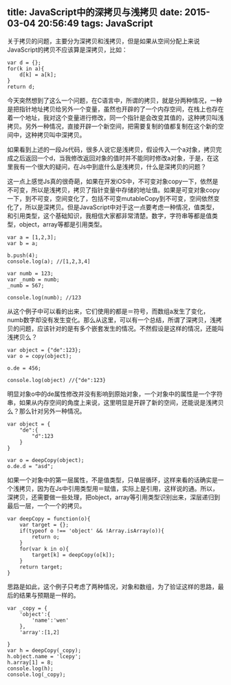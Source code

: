 title: JavaScript中的深拷贝与浅拷贝
date: 2015-03-04 20:56:49
tags: JavaScript
---
关于拷贝的问题，主要分为深拷贝和浅拷贝，但是如果从空间分配上来说JavaScript的拷贝不应该算是深拷贝，比如：

	var d = {};
	for(k in a){
		d[k] = a[k];
	}
	return d;

今天突然想到了这么一个问题，在C语言中，所谓的拷贝，就是分两种情况，一种是把指针地址拷贝给另外一个变量，虽然也开辟的了一个内存空间，在栈上也存在着一个地址，我对这个变量进行修改，同一个指针是会改变其值的，这种拷贝叫浅拷贝。另外一种情况，直接开辟一个新空间，把需要复制的值都复制在这个新的空间中，这种拷贝叫中深拷贝。

如果看到上述的一段Js代码，很多人说它是浅拷贝，假设传入一个a对象，拷贝完成之后返回一个d，当我修改返回对象的值时并不能同时修改a对象，于是，在这里我有一个很大的疑问，在Js中到底什么是浅拷贝，什么是深拷贝的问题？

这一点上感觉Js真的很奇葩，如果在开发iOS中，不可变对象copy一下，依然是不可变，所以是浅拷贝，拷贝了指针变量中存储的地址值。如果是可变对象copy一下，到不可变，空间变化了，包括不可变mutableCopy到不可变，空间依然变化了，所以是深拷贝。但是JavaScript中对于这一点要考虑一种情况，值类型，和引用类型，这个基础知识，我相信大家都非常清楚。数字，字符串等都是值类型，object，array等都是引用类型。

	var a = [1,2,3];
	var b = a;

	b.push(4);
	console.log(a); //[1,2,3,4]
	
	var numb = 123;
	var _numb = numb;
	_numb = 567;

	console.log(numb); //123
	
从这个例子中可以看的出来，它们使用的都是＝符号，而数组a发生了变化，numb数字却没有发生变化。那么从这里，可以有一个总结，所谓了深拷贝，浅拷贝的问题，应该针对的是有多个嵌套发生的情况。不然假设是这样的情况，还能叫浅拷贝么？

	var object = {"de":123};
	var o = copy(object);
	
	o.de = 456;
	
	console.log(object) //{"de":123}
	
明显对象o中的de属性修改并没有影响到原始对象，一个对象中的属性是一个字符串，如果从内存空间的角度上来说，这里明显是开辟了新的空间，还能说是浅拷贝么？那么针对另外一种情况。

	var object = {
		"de":{
			"d":123
		}
	}
	
	var o = deepCopy(object);
	o.de.d = "asd";
	
如果一个对象中的第一层属性，不是值类型，只单层循环，这样来看的话确实是一个浅拷贝，因为在Js中引用类型用＝赋值，实际上是引用，这样说的通。所以，深拷贝，还需要做一些处理，把object，array等引用类型识别出来，深层递归到最后一层，一个一个的拷贝。

	var deepCopy = function(o){
		var target = {};
		if(typeof o !== 'object' && !Array.isArray(o)){
			return o;
		}
		for(var k in o){
			target[k] = deepCopy(o[k]);
		}
		return target;
	}
	
思路是如此，这个例子只考虑了两种情况，对象和数组，为了验证这样的思路，最后的结果与预期是一样的。

	var _copy = {
		'object':{
			'name':'wen'
		},
		'array':[1,2]

	}
	var h = deepCopy(_copy);
	h.object.name = 'lcepy';
	h.array[1] = 8;
	console.log(h);
	console.log(_copy);
	
